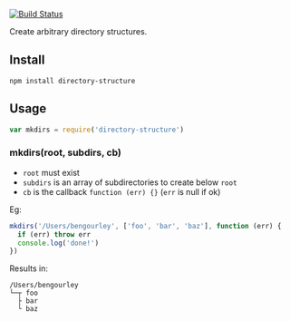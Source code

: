 [![Build Status](https://travis-ci.org/bengourley/node-directory-structure.png?branch=master)](https://travis-ci.org/bengourley/node-directory-structure)

Create arbitrary directory structures.

## Install

```
npm install directory-structure
```

## Usage

```js
var mkdirs = require('directory-structure')
```

### mkdirs(root, subdirs, cb)

- `root` must exist
- `subdirs` is an array of subdirectories to create below `root`
- `cb` is the callback `function (err) {}` (`err` is null if ok)

Eg:
```js
mkdirs('/Users/bengourley', ['foo', 'bar', 'baz'], function (err) {
  if (err) throw err
  console.log('done!')
})
```

Results in:
```
/Users/bengourley
└─┬ foo
  ├ bar
  └ baz
```
